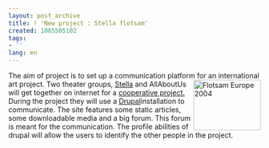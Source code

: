 ```yaml
---
layout: post_archive
title: ! 'New project : Stella flotsam'
created: 1085505102
tags:
- ''
lang: en
---
```

The aim of project is to set up a communication platform for an international art project.<!--break-->
<img class="node-image" width="134" height="101" src="/files/images/flotsamwebsmall.png" title="Flotsam Europe 2004" align="right" />
Two theater groups, <a href="http://www.stella.nl/">Stella</a> and AllAboutUs will get together on internet for a <a href="http://www.karosta.lv/flotsam/">cooperative project.<a/>
During the project they will use a <a href="http://drupal.org">Drupal</a>installation to communicate. The site features some static articles, some downloadable media and a big forum. This forum is meant for the communication. The profile abilities of drupal will allow the users to identify the other people in the project.
